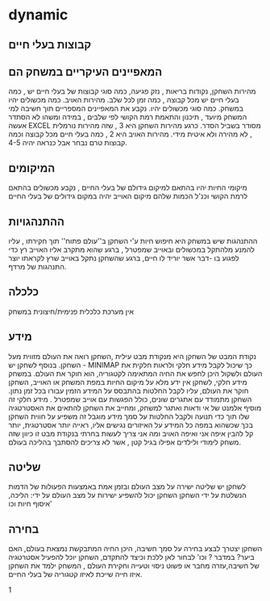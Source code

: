 # dynamic

## קבוצות בעלי חיים

## המאפיינים העיקריים במשחק הם
מהירות השחקן, נקודות בריאות , נזק פגיעה, כמה סוגי קבוצות של בעלי חיים יש , כמה בעלי חיים יש מכל קבוצה , כמה זמן לכל שלב. מהירות האויב. כמה מכשולים יהיו במשחק. כמה סוגי מכשולים יהיו.
נקבע את המאפיינים המספריים תוך חשיבה למי המשחק מיועד , תיכנון והתאמת רמת הקושי לפי שלבים , במידה ומשהו לא הסתדר אעשה EXCEL  מסודר בשביל הסדר.
כרגע מהירות השחקן היא 3 , שזה מהירות נורמלית , לא מהירה ולא איטית מידי.
מהירות האויב היא 2 ,
כמה בעלי חיים מכל קבוצה וכמה קבוצות טרם נבחר אבל כנראה יהיה 4-5.
## המיקומים
מיקומי החיות יהיו בהתאם למיקום גידולם של בעלי החיים ,
נקבע מכשולים בהתאם לרמת הקושי וכנ'ל הכמות שלהם
מיקום האוייב יהיה במקום גידולים של בעלי החיים
## ההתנהגויות
ההתנהגות שיש במשחק היא חיפוש חיות ע'י השחקן ב''עולם פתוח'' תוך חקירתו , עליו להמנע מלהתקל במכשולים ובאוייב שמפטרל , ברגע שהוא מתקרב אליו האוייב רץ כדי לפגוע בו -דבר אשר יוריד לו חיים,
ברגע שהשחקן נתקל באוייב שרץ לקראתו יוצר התנהגות של מרדף.
## כלכלה
אין מערכת כלכלית פנימית/חיצונית במשחק
## מידע
נקודת המבט של השחקן היא מנקודת מבט עילית ,השחקן רואה את העולם מזווית מעל השחקן.
בנוסף לשחקן יש -  MINIMAP כך שיכול לקבל מידע חלקי ולראות חלקית את העולם ולשקול היכן לחפש את החיה המתאימה לקטגוריה, הוא חוקר את העולם.
במשחק מידע חלקי, לשחקן אין ידע מלא על מיקום החיות במפת המשחק או האוייב, השחקן חוקר את העולם, עליו לקבל החלטות בהתבסס על המידע הזמין עבורו בכל זמן נתון.
השחקן מתמודד עם אתגרים שונים, כולל הפגשות עם אוייב שמפטרל .
מידע חלקי זה מוסיף אלמנט של אי ודאות ואתגר למשחק, ומחייב את השחקן להתאים את האסטרטגיה שלו תוך כדי תנועה ולקבל החלטות על סמך מידע מוגבל
זה משפיע על חווית השחקן בכך שכשהוא במפה כל המידע על האיזורים נגישים אליו, ראייה יותר אסטרטגית, יותר קל להבין איפה אני ואיפה האויב ומה אני צריך לעשות
בחרתי בנקודת מבט זו כיוון שזה משחק לימודי ולילדים אפילו בגיל קטן , אשר לא צריכים להסתבך בהליכה בעולם.
## שליטה
לשחקן יש שליטה ישירה על מצב העולם ובזמן אמת באמצעות הפעולות של הדמות הנשלטת על ידי השחקן 
השחקן יכול להשפיע ישירות על מצב העולם על ידי: הליכה, איסוף חיות וכו' 
## בחירה
השחקן יצטרך לבצע בחירה על סמך חשיבה, היכן החיה המתבקשת נמצאת בעולם, האם ביער? במדבר ? וכו' 
לבחור לאן ללכת וכיצד להתקדם,
השחקן יוכל להפעיל אסטרטגיה של חשיבה,עזרה מחבר או פשוט  ניסוי וטעייה וחקירת העולם ,
המשחק ילמד את השחקן איזו חייה שייכת לאיזו קטגוריה של בעלי החיים.


1
